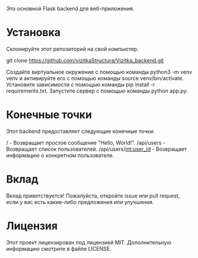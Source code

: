 Это основной Flask backend для веб-приложения.

# Установка

Склонируйте этот репозиторий на свой компьютер.

git clone https://github.com/vizitkaStructura/Vizitka_backend.git

Создайте виртуальное окружение с помощью команды python3 -m venv venv и активируйте его с помощью команды source venv/bin/activate.
Установите зависимости с помощью команды pip install -r requirements.txt.
Запустите сервер с помощью команды python app.py.

# Конечные точки

Этот backend предоставляет следующие конечные точки:

/ - Возвращает простое сообщение "Hello, World!".
/api/users - Возвращает список пользователей.
/api/users/<int:user_id> - Возвращает информацию о конкретном пользователе.

# Вклад
Вклад приветствуется! Пожалуйста, откройте issue или pull request, если у вас есть какие-либо предложения или улучшения.

# Лицензия
Этот проект лицензирован под лицензией MIT. Дополнительную информацию смотрите в файле LICENSE.

